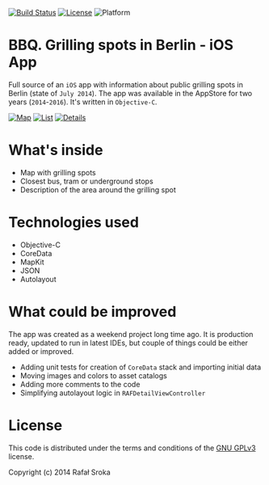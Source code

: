 
[![Build Status](https://travis-ci.org/r3econ/bbq-ios.svg?branch=master)](https://travis-ci.org/r3econ/bbq-ios) 
[![License](https://img.shields.io/badge/license-GNU%20GPLv3-brightgreen.svg)](https://www.gnu.org/licenses/gpl-3.0.en.html)
![Platform](https://img.shields.io/badge/platform-ios-lightgrey.svg)

# BBQ. Grilling spots in Berlin - iOS App

Full source of an `iOS` app with information about public grilling spots in Berlin (state of `July 2014`). The app was available in the AppStore for two years (`2014`-`2016`). It's written in `Objective-C`.

[![Map](https://i.imgur.com/FQpHxXxm.png)](https://i.imgur.com/FQpHxXxm.png)
[![List](https://i.imgur.com/6CoCAcHm.png)](https://i.imgur.com/6CoCAcHm.png)
[![Details](https://i.imgur.com/6CoCAcHm.png)](https://i.imgur.com/dIZhwTlm.png)

# What's inside
- Map with grilling spots
- Closest bus, tram or underground stops
- Description of the area around the grilling spot

# Technologies used
- Objective-C
- CoreData
- MapKit
- JSON
- Autolayout

# What could be improved
The app was created as a weekend project long time ago. It is production ready, updated to run in latest IDEs, but couple of things could be either added or improved.
- Adding unit tests for creation of `CoreData` stack and importing initial data
- Moving images and colors to asset catalogs
- Adding more comments to the code
- Simplifying autolayout logic in `RAFDetailViewController`

# License
This code is distributed under the terms and conditions of the [GNU GPLv3](https://choosealicense.com/licenses/gpl-3.0/) license.

Copyright (c) 2014 Rafał Sroka
